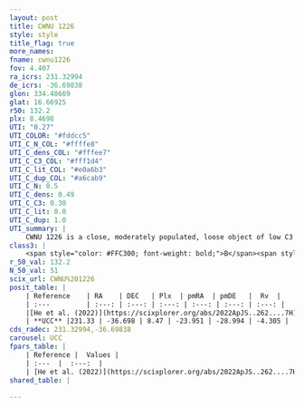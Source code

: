 ```yaml
---
layout: post
title: CWNU 1226
style: style
title_flag: true
more_names: 
fname: cwnu1226
fov: 4.407
ra_icrs: 231.32994
de_icrs: -36.69838
glon: 334.48669
glat: 16.66925
r50: 132.2
plx: 8.4698
UTI: "0.27"
UTI_COLOR: "#fddcc5"
UTI_C_N_COL: "#ffffe8"
UTI_C_dens_COL: "#fffee7"
UTI_C_C3_COL: "#fff1d4"
UTI_C_lit_COL: "#e0a6b3"
UTI_C_dup_COL: "#a6cab9"
UTI_C_N: 0.5
UTI_C_dens: 0.49
UTI_C_C3: 0.38
UTI_C_lit: 0.0
UTI_C_dup: 1.0
UTI_summary: |
    CWNU 1226 is a close, moderately populated, loose object of low C3 quality. It was recently reported in the literature.
class3: |
    <span style="color: #FFC300; font-weight: bold;">B</span><span style="color: red; font-weight: bold;">C</span>
r_50_val: 132.2
N_50_val: 51
scix_url: CWNU%201226
posit_table: |
    | Reference    | RA    | DEC   | Plx  | pmRA  | pmDE   |  Rv  |
    | :---         | :---: | :---: | :---: | :---: | :---: | :---: |
    |[He et al. (2022)](https://scixplorer.org/abs/2022ApJS..262....7H) | 231.648 | -36.552 | 8.446 | -23.804 | -29.041 | -- |
    | **UCC** |231.33 | -36.698 | 8.47 | -23.951 | -28.994 | -4.305 | 
cds_radec: 231.32994,-36.69838
carousel: UCC
fpars_table: |
    | Reference |  Values |
    | :---  |  :---:  |
    | [He et al. (2022)](https://scixplorer.org/abs/2022ApJS..262....7H) | `A0=0.05, logAge=7.25` |
shared_table: |
    
---
```

